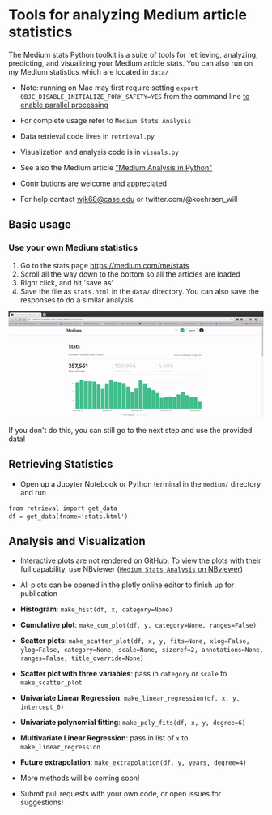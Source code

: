 # Tools for analyzing Medium article statistics

The Medium stats Python toolkit is a suite of tools for retrieving, analyzing, predicting, and visualizing
your Medium article stats. You can also run on my Medium statistics
which are located in `data/`

* Note: running on Mac may first require setting
    `export OBJC_DISABLE_INITIALIZE_FORK_SAFETY=YES`
    from the command line [to enable parallel processing](https://stackoverflow.com/questions/50168647/multiprocessing-causes-python-to-crash-and-gives-an-error-may-have-been-in-progr)

* For complete usage refer to `Medium Stats Analysis`
* Data retrieval code lives in `retrieval.py`
* Visualization and analysis code is in `visuals.py`
* See also the Medium article ["Medium Analysis in Python"](https://medium.com/@williamkoehrsen/analyzing-medium-story-stats-with-python-24c6491a8ff0)
* Contributions are welcome and appreciated
* For help contact wjk68@case.edu or twitter.com/@koehrsen_will

## Basic usage

### Use your own Medium statistics
1. Go to the stats page https://medium.com/me/stats
2. Scroll all the way down to the bottom so all the articles are loaded
3. Right click, and hit 'save as'
4. Save the file as `stats.html` in the `data/` directory. You can also save the responses to do a similar analysis.

![](images/stats-saving-medium.gif)

If you don't do this, you can still go to the next step and use the provided data!

## Retrieving Statistics

* Open up a Jupyter Notebook or Python terminal in the `medium/` directory
and run

```
from retrieval import get_data
df = get_data(fname='stats.html')
```

## Analysis and Visualization

* Interactive plots are not rendered on GitHub. To view the plots with their full
capability, use NBviewer ([`Medium Stats Analysis` on NBviewer](https://nbviewer.jupyter.org/github/WillKoehrsen/Data-Analysis/blob/master/medium/Medium%20Stats%20Analysis.ipynb))
* All plots can be opened in the plotly online editor to finish up for publication


* __Histogram__: `make_hist(df, x, category=None)`
* __Cumulative plot__: `make_cum_plot(df, y, category=None, ranges=False)`
* __Scatter plots__: `make_scatter_plot(df, x, y, fits=None, xlog=False, ylog=False, category=None, scale=None, sizeref=2, annotations=None, ranges=False, title_override=None)`
* __Scatter plot with three variables__: pass in `category` or `scale` to `make_scatter_plot`
* __Univariate Linear Regression__: `make_linear_regression(df, x, y, intercept_0)`
* __Univariate polynomial fitting__: `make_poly_fits(df, x, y, degree=6)`
* __Multivariate Linear Regression__: pass in list of `x` to `make_linear_regression`
* __Future extrapolation__: `make_extrapolation(df, y, years, degree=4)`


* More methods will be coming soon!
* Submit pull requests with your own code, or open issues for suggestions!


